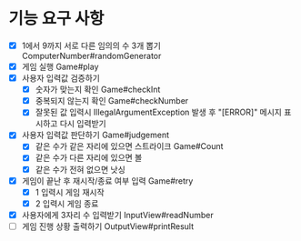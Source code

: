 # 기능 요구 사항
- [x] 1에서 9까지 서로 다른 임의의 수 3개 뽑기 ComputerNumber#randomGenerator
- [x] 게임 실행 Game#play
- [x] 사용자 입력값 검증하기
  - [x] 숫자가 맞는지 확인 Game#checkInt
  - [x] 중복되지 않는지 확인 Game#checkNumber
  - [x] 잘못된 값 입력시 IllegalArgumentException 발생 후 "[ERROR]" 메시지 표시하고 다시 입력받기
- [x] 사용자 입력값 판단하기 Game#judgement
  - [x] 같은 수가 같은 자리에 있으면 스트라이크 Game#Count
  - [x] 같은 수가 다른 자리에 있으면 볼
  - [x] 같은 수가 전혀 없으면 낫싱
- [x] 게임이 끝난 후 재시작/종료 여부 입력 Game#retry
    - [x] 1 입력시 게임 재시작
    - [x] 2 입력시 게임 종료
- [x] 사용자에게 3자리 수 입력받기 InputView#readNumber
- [ ] 게임 진행 상황 출력하기 OutputView#printResult